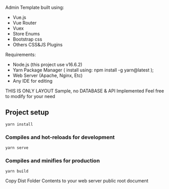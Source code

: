 Admin Template built using:
- Vue.js
- Vue Router
- Vuex
- Store Enums
- Bootstrap css
- Others CSS&JS Plugins

Requirements:
- Node.js (this project use v16.6.2)
- Yarn Package Manager ( install using: npm install -g yarn@latest );
- Web Server (Apache, Nginx, Etc)
- Any IDE for editing

THIS IS ONLY LAYOUT Sample, no DATABASE & API Implemented
Feel free to modify for your need

## Project setup
```
yarn install
```

### Compiles and hot-reloads for development
```
yarn serve
```

### Compiles and minifies for production
```
yarn build
```
Copy Dist Folder Contents to your web server public root document